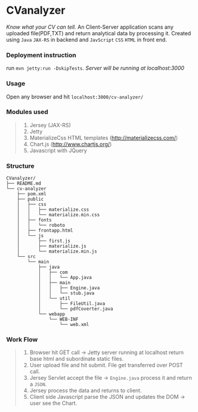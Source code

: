 # CVanalyzer
_Know what your CV can tell._ An Client-Server application scans any uploaded file(PDF,TXT) and return analytical data by processing it. Created using `Java` `JAX-RS` in backend and `JavScript` `CSS` `HTML` in front end.

### Deployment instruction
run `mvn jetty:run -DskipTests`. 
_Server will be running at localhost:3000_

### Usage
Open any browser and hit `localhost:3000/cv-analyzer/`

### Modules used
>1. Jersey (JAX-RS)
>2. Jetty
>3. MaterializeCss HTML templates (http://materializecss.com/)
>4. Chart.js (http://www.chartjs.org/)
>5. Javascript with JQuery

### Structure
```
CVanalyzer/
├── README.md
└── cv-analyzer
    ├── pom.xml
    ├── public
    │   ├── css
    │   │   ├── materialize.css
    │   │   └── materialize.min.css
    │   ├── fonts
    │   │   └── roboto
    │   ├── frontapp.html
    │   └── js
    │       ├── first.js
    │       ├── materialize.js
    │       └── materialize.min.js
    └── src
        └── main
            ├── java
            │   ├── com
            │   │   └── App.java
            │   ├── main
            │   │   ├── Engine.java
            │   │   └── stub.java
            │   └── util
            │       ├── FileUtil.java
            │       └── pdfCoverter.java
            └── webapp
                └── WEB-INF
                    └── web.xml
```

### Work Flow
>1. Browser hit GET call -> Jetty server running at localhost return base html and subordinate static files.
>2. User upload file and hit submit. File get transferred over POST call.
>3. Jersey Servlet accept the file -> `Engine.java` process it and return a `JSON`.
>4. Jersey process the data and returns to client.
>5. Client side Javascript parse the JSON and updates the DOM -> user see the Chart.
